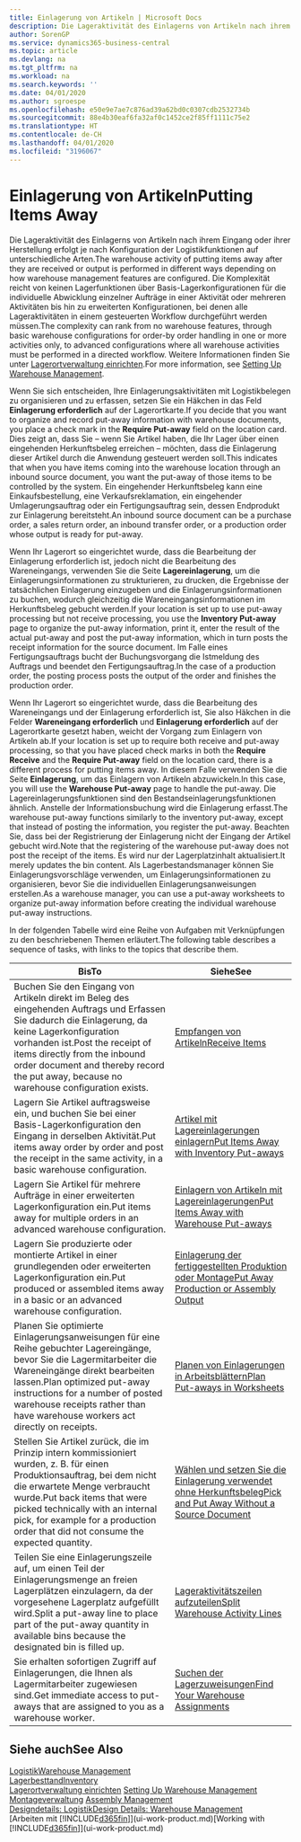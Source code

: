 ```yaml
---
title: Einlagerung von Artikeln | Microsoft Docs
description: Die Lageraktivität des Einlagerns von Artikeln nach ihrem Eingang oder ihrer Herstellung erfolgt je nach Konfiguration der Logistikfunktionen auf unterschiedliche Arten.
author: SorenGP
ms.service: dynamics365-business-central
ms.topic: article
ms.devlang: na
ms.tgt_pltfrm: na
ms.workload: na
ms.search.keywords: ''
ms.date: 04/01/2020
ms.author: sgroespe
ms.openlocfilehash: e50e9e7ae7c876ad39a62bd0c0307cdb2532734b
ms.sourcegitcommit: 88e4b30eaf6fa32af0c1452ce2f85ff1111c75e2
ms.translationtype: HT
ms.contentlocale: de-CH
ms.lasthandoff: 04/01/2020
ms.locfileid: "3196067"
---
```

# <a name="putting-items-away"></a><span data-ttu-id="8db6d-103">Einlagerung von Artikeln</span><span class="sxs-lookup"><span data-stu-id="8db6d-103">Putting Items Away</span></span>
<span data-ttu-id="8db6d-104">Die Lageraktivität des Einlagerns von Artikeln nach ihrem Eingang oder ihrer Herstellung erfolgt je nach Konfiguration der Logistikfunktionen auf unterschiedliche Arten.</span><span class="sxs-lookup"><span data-stu-id="8db6d-104">The warehouse activity of putting items away after they are received or output is performed in different ways depending on how warehouse management features are configured.</span></span> <span data-ttu-id="8db6d-105">Die Komplexität reicht von keinen Lagerfunktionen über Basis-Lagerkonfigurationen für die individuelle Abwicklung einzelner Aufträge in einer Aktivität oder mehreren Aktivitäten bis hin zu erweiterten Konfigurationen, bei denen alle Lageraktivitäten in einem gesteuerten Workflow durchgeführt werden müssen.</span><span class="sxs-lookup"><span data-stu-id="8db6d-105">The complexity can rank from no warehouse features, through basic warehouse configurations for order-by order handling in one or more activities only, to advanced configurations where all warehouse activities must be performed in a directed workflow.</span></span> <span data-ttu-id="8db6d-106">Weitere Informationen finden Sie unter [Lagerortverwaltung einrichten](warehouse-setup-warehouse.md).</span><span class="sxs-lookup"><span data-stu-id="8db6d-106">For more information, see [Setting Up Warehouse Management](warehouse-setup-warehouse.md).</span></span>

<span data-ttu-id="8db6d-107">Wenn Sie sich entscheiden, Ihre Einlagerungsaktivitäten mit Logistikbelegen zu organisieren und zu erfassen, setzen Sie ein Häkchen in das Feld **Einlagerung erforderlich** auf der Lagerortkarte.</span><span class="sxs-lookup"><span data-stu-id="8db6d-107">If you decide that you want to organize and record put-away information with warehouse documents, you place a check mark in the **Require Put-away** field on the location card.</span></span> <span data-ttu-id="8db6d-108">Dies zeigt an, dass Sie – wenn Sie Artikel haben, die Ihr Lager über einen eingehenden Herkunftsbeleg erreichen – möchten, dass die Einlagerung dieser Artikel durch die Anwendung gesteuert werden soll.</span><span class="sxs-lookup"><span data-stu-id="8db6d-108">This indicates that when you have items coming into the warehouse location through an inbound source document, you want the put-away of those items to be controlled by the system.</span></span> <span data-ttu-id="8db6d-109">Ein eingehender Herkunftsbeleg kann eine Einkaufsbestellung, eine Verkaufsreklamation, ein eingehender Umlagerungsauftrag oder ein Fertigungsauftrag sein, dessen Endprodukt zur Einlagerung bereitsteht.</span><span class="sxs-lookup"><span data-stu-id="8db6d-109">An inbound source document can be a purchase order, a sales return order, an inbound transfer order, or a production order whose output is ready for put-away.</span></span>  

<span data-ttu-id="8db6d-110">Wenn Ihr Lagerort so eingerichtet wurde, dass die Bearbeitung der Einlagerung erforderlich ist, jedoch nicht die Bearbeitung des Wareneingangs, verwenden Sie die Seite **Lagereinlagerung**, um die Einlagerungsinformationen zu strukturieren, zu drucken, die Ergebnisse der tatsächlichen Einlagerung einzugeben und die Einlagerungsinformationen zu buchen, wodurch gleichzeitig die Wareneingangsinformationen im Herkunftsbeleg gebucht werden.</span><span class="sxs-lookup"><span data-stu-id="8db6d-110">If your location is set up to use put-away processing but not receive processing, you use the **Inventory Put-away** page to organize the put-away information, print it, enter the result of the actual put-away and post the put-away information, which in turn posts the receipt information for the source document.</span></span> <span data-ttu-id="8db6d-111">Im Falle eines Fertigungsauftrags bucht der Buchungsvorgang die Istmeldung des Auftrags und beendet den Fertigungsauftrag.</span><span class="sxs-lookup"><span data-stu-id="8db6d-111">In the case of a production order, the posting process posts the output of the order and finishes the production order.</span></span>

<span data-ttu-id="8db6d-112">Wenn Ihr Lagerort so eingerichtet wurde, dass die Bearbeitung des Wareneingangs und der Einlagerung erforderlich ist, Sie also Häkchen in die Felder **Wareneingang erforderlich** und **Einlagerung erforderlich** auf der Lagerortkarte gesetzt haben, weicht der Vorgang zum Einlagern von Artikeln ab.</span><span class="sxs-lookup"><span data-stu-id="8db6d-112">If your location is set up to require both receive and put-away processing, so that you have placed check marks in both the **Require Receive** and the **Require Put-away** field on the location card, there is a different process for putting items away.</span></span> <span data-ttu-id="8db6d-113">In diesem Falle verwenden Sie die Seite **Einlagerung**, um das Einlagern von Artikeln abzuwickeln.</span><span class="sxs-lookup"><span data-stu-id="8db6d-113">In this case, you will use the **Warehouse Put-away** page to handle the put-away.</span></span> <span data-ttu-id="8db6d-114">Die Lagereinlagerungsfunktionen sind den Bestandseinlagerungsfunktionen ähnlich. Anstelle der Informationsbuchung wird die Einlagerung erfasst.</span><span class="sxs-lookup"><span data-stu-id="8db6d-114">The warehouse put-away functions similarly to the inventory put-away, except that instead of posting the information, you register the put-away.</span></span> <span data-ttu-id="8db6d-115">Beachten Sie, dass bei der Registrierung der Einlagerung nicht der Eingang der Artikel gebucht wird.</span><span class="sxs-lookup"><span data-stu-id="8db6d-115">Note that the registering of the warehouse put-away does not post the receipt of the items.</span></span> <span data-ttu-id="8db6d-116">Es wird nur der Lagerplatzinhalt aktualisiert.</span><span class="sxs-lookup"><span data-stu-id="8db6d-116">It merely updates the bin content.</span></span> <span data-ttu-id="8db6d-117">Als Lagerbestandsmanager können Sie Einlagerungsvorschläge verwenden, um Einlagerungsinformationen zu organisieren, bevor Sie die individuellen Einlagerungsanweisungen erstellen.</span><span class="sxs-lookup"><span data-stu-id="8db6d-117">As a warehouse manager, you can use a put-away worksheets to organize put-away information before creating the individual warehouse put-away instructions.</span></span>

<span data-ttu-id="8db6d-118">In der folgenden Tabelle wird eine Reihe von Aufgaben mit Verknüpfungen zu den beschriebenen Themen erläutert.</span><span class="sxs-lookup"><span data-stu-id="8db6d-118">The following table describes a sequence of tasks, with links to the topics that describe them.</span></span>   

|<span data-ttu-id="8db6d-119">**Bis**</span><span class="sxs-lookup"><span data-stu-id="8db6d-119">**To**</span></span>|<span data-ttu-id="8db6d-120">**Siehe**</span><span class="sxs-lookup"><span data-stu-id="8db6d-120">**See**</span></span>|  
|------------|-------------|  
|<span data-ttu-id="8db6d-121">Buchen Sie den Eingang von Artikeln direkt im Beleg des eingehenden Auftrags und Erfassen Sie dadurch die Einlagerung, da keine Lagerkonfiguration vorhanden ist.</span><span class="sxs-lookup"><span data-stu-id="8db6d-121">Post the receipt of items directly from the inbound order document and thereby record the put away, because no warehouse configuration exists.</span></span>|[<span data-ttu-id="8db6d-122">Empfangen von Artikeln</span><span class="sxs-lookup"><span data-stu-id="8db6d-122">Receive Items</span></span>](warehouse-how-receive-items.md)|  
|<span data-ttu-id="8db6d-123">Lagern Sie Artikel auftragsweise ein, und buchen Sie bei einer Basis-Lagerkonfiguration den Eingang in derselben Aktivität.</span><span class="sxs-lookup"><span data-stu-id="8db6d-123">Put items away order by order and post the receipt in the same activity, in a basic warehouse configuration.</span></span>|[<span data-ttu-id="8db6d-124">Artikel mit Lagereinlagerungen einlagern</span><span class="sxs-lookup"><span data-stu-id="8db6d-124">Put Items Away with Inventory Put-aways</span></span>](warehouse-how-to-put-items-away-with-inventory-put-aways.md)|  
|<span data-ttu-id="8db6d-125">Lagern Sie Artikel für mehrere Aufträge in einer erweiterten Lagerkonfiguration ein.</span><span class="sxs-lookup"><span data-stu-id="8db6d-125">Put items away for multiple orders in an advanced warehouse configuration.</span></span>|[<span data-ttu-id="8db6d-126">Einlagern von Artikeln mit Lagereinlagerungen</span><span class="sxs-lookup"><span data-stu-id="8db6d-126">Put Items Away with Warehouse Put-aways</span></span>](warehouse-how-to-put-items-away-with-warehouse-put-aways.md)|  
|<span data-ttu-id="8db6d-127">Lagern Sie produzierte oder montierte Artikel in einer grundlegenden oder erweiterten Lagerkonfiguration ein.</span><span class="sxs-lookup"><span data-stu-id="8db6d-127">Put produced or assembled items away in a basic or an advanced warehouse configuration.</span></span>|[<span data-ttu-id="8db6d-128">Einlagerung der fertiggestellten Produktion oder Montage</span><span class="sxs-lookup"><span data-stu-id="8db6d-128">Put Away Production or Assembly Output</span></span>](warehouse-how-to-put-away-production-output.md)|
|<span data-ttu-id="8db6d-129">Planen Sie optimierte Einlagerungsanweisungen für eine Reihe gebuchter Lagereingänge, bevor Sie die Lagermitarbeiter die Wareneingänge direkt bearbeiten lassen.</span><span class="sxs-lookup"><span data-stu-id="8db6d-129">Plan optimized put-away instructions for a number of posted warehouse receipts rather than have warehouse workers act directly on receipts.</span></span>|[<span data-ttu-id="8db6d-130">Planen von Einlagerungen in Arbeitsblättern</span><span class="sxs-lookup"><span data-stu-id="8db6d-130">Plan Put-aways in Worksheets</span></span>](warehouse-how-to-plan-put-aways-in-worksheets.md)|  
|<span data-ttu-id="8db6d-131">Stellen Sie Artikel zurück, die im Prinzip intern kommissioniert wurden, z. B. für einen Produktionsauftrag, bei dem nicht die erwartete Menge verbraucht wurde.</span><span class="sxs-lookup"><span data-stu-id="8db6d-131">Put back items that were picked technically with an internal pick, for example for a production order that did not consume the expected quantity.</span></span>|[<span data-ttu-id="8db6d-132">Wählen und setzen Sie die Einlagerung verwendet ohne Herkunftsbeleg</span><span class="sxs-lookup"><span data-stu-id="8db6d-132">Pick and Put Away Without a Source Document</span></span>](warehouse-how-to-create-put-aways-from-internal-put-aways.md)|
|<span data-ttu-id="8db6d-133">Teilen Sie eine Einlagerungszeile auf, um einen Teil der Einlagerungsmenge an freien Lagerplätzen einzulagern, da der vorgesehene Lagerplatz aufgefüllt wird.</span><span class="sxs-lookup"><span data-stu-id="8db6d-133">Split a put-away line to place part of the put-away quantity in available bins because the designated bin is filled up.</span></span>|[<span data-ttu-id="8db6d-134">Lageraktivitätszeilen aufzuteilen</span><span class="sxs-lookup"><span data-stu-id="8db6d-134">Split Warehouse Activity Lines</span></span>](warehouse-how-to-split-warehouse-activity-lines.md)|
|<span data-ttu-id="8db6d-135">Sie erhalten sofortigen Zugriff auf Einlagerungen, die Ihnen als Lagermitarbeiter zugewiesen sind.</span><span class="sxs-lookup"><span data-stu-id="8db6d-135">Get immediate access to put-aways that are assigned to you as a warehouse worker.</span></span>|[<span data-ttu-id="8db6d-136">Suchen der Lagerzuweisungen</span><span class="sxs-lookup"><span data-stu-id="8db6d-136">Find Your Warehouse Assignments</span></span>](warehouse-how-to-find-your-warehouse-assignments.md)|    

## <a name="see-also"></a><span data-ttu-id="8db6d-137">Siehe auch</span><span class="sxs-lookup"><span data-stu-id="8db6d-137">See Also</span></span>  
[<span data-ttu-id="8db6d-138">Logistik</span><span class="sxs-lookup"><span data-stu-id="8db6d-138">Warehouse Management</span></span>](warehouse-manage-warehouse.md)  
[<span data-ttu-id="8db6d-139">Lagerbesttand</span><span class="sxs-lookup"><span data-stu-id="8db6d-139">Inventory</span></span>](inventory-manage-inventory.md)  
<span data-ttu-id="8db6d-140">[Lagerortverwaltung einrichten](warehouse-setup-warehouse.md)   </span><span class="sxs-lookup"><span data-stu-id="8db6d-140">[Setting Up Warehouse Management](warehouse-setup-warehouse.md)   </span></span>  
<span data-ttu-id="8db6d-141">[Montageverwaltung](assembly-assemble-items.md)  </span><span class="sxs-lookup"><span data-stu-id="8db6d-141">[Assembly Management](assembly-assemble-items.md)  </span></span>  
[<span data-ttu-id="8db6d-142">Designdetails: Logistik</span><span class="sxs-lookup"><span data-stu-id="8db6d-142">Design Details: Warehouse Management</span></span>](design-details-warehouse-management.md)  
<span data-ttu-id="8db6d-143">[Arbeiten mit [!INCLUDE[d365fin](includes/d365fin_md.md)]](ui-work-product.md)</span><span class="sxs-lookup"><span data-stu-id="8db6d-143">[Working with [!INCLUDE[d365fin](includes/d365fin_md.md)]](ui-work-product.md)</span></span>  
